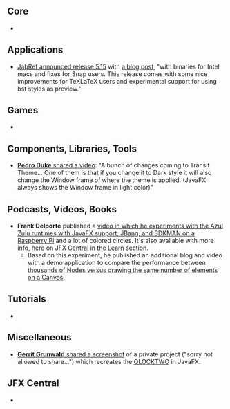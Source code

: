 ## Core

* 

## Applications

* [JabRef announced release 5.15](https://foojay.social/@jabref/112797436287631234) with [a blog post](https://blog.jabref.org/2024/07/16/JabRef5-15/), "with binaries for Intel macs and fixes for Snap users. This release comes with some nice improvements for TeXLaTeX users and experimental support for using bst styles as preview."

## Games

* 

## Components, Libraries, Tools

* [**Pedro Duke** shared a video](https://x.com/P_Duke/status/1815390389974503934): "A bunch of changes coming to Transit Theme... One of them is that if you change it to Dark style it will also change the Window frame of where the theme is applied. (JavaFX always shows the Window frame in light color)"

## Podcasts, Videos, Books

* **Frank Delporte** published a [video in which he experiments with the Azul Zulu runtimes with JavaFX support, JBang, and SDKMAN on a Raspberry Pi](https://www.youtube.com/watch?v=XhDQvkcYJ88)  and a lot of colored circles. It's also available with more info, here on [JFX Central in the Learn section](https://www.jfx-central.com/learn-raspberrypi/zulu-sdkman-jbang).
  * Based on this experiment, he published an additional blog and video with a demo application to compare the performance between [thousands of Nodes versus drawing the same number of elements on a Canvas](https://webtechie.be/post/2024-07-22-javafx-nodes-versus-canvas/).

## Tutorials

*

## Miscellaneous

* [**Gerrit Grunwald** shared a screenshot](https://x.com/hansolo_/status/1813616079769686335) of a private project ("sorry not allowed to share...") which recreates the [QLOCKTWO](https://www.qlocktwo.com/en-be/) in JavaFX.

## JFX Central

* 
